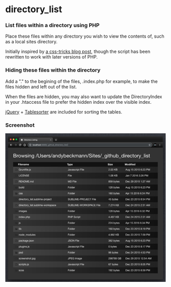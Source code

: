 
# directory_list

### List files within a directory using PHP

Place these files within any directory you wish to view the contents of, such as a local sites directory.

Initially inspired by [a css-tricks blog post](https://css-tricks.com/snippets/php/display-styled-directory-contents/), though the script has been rewritten to work with later versions of PHP.

### Hiding these files within the directory 

Add a "." to the begining of the files, .index.php for example, to make the files hidden and left out of the list. 

When the files are hidden, you may also want to update the DirectoryIndex in your .htaccess file to prefer the hidden index over the visible index.

[jQuery](https://jquery.com/) + [Tablesorter](https://github.com/christianbach/tablesorter) are included for sorting the tables.

### Screenshot

![Screenshot](/screenshot.jpg?raw=true)
